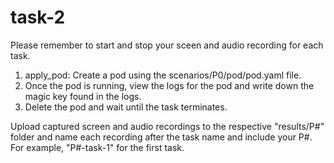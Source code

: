 # task-2

Please remember to start and stop your sceen and audio recording for each task.

1. apply_pod: Create a pod using the scenarios/P0/pod/pod.yaml file. 
2. Once the pod is running, view the logs for the pod and write down the magic key found in the logs. 
3. Delete the pod and wait until the task terminates. 

Upload captured screen and audio recordings to the respective "results/P#" folder and name each recording after the task name and include your P#. For example, "P#-task-1" for the first task.
